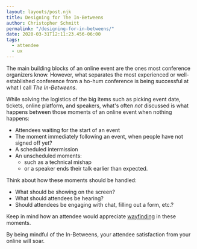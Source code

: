 ```yaml
---
layout: layouts/post.njk
title: Designing for The In-Betweens
author: Christopher Schmitt
permalink: "/designing-for-in-betweens/"
date: 2020-03-31T12:11:23.456-06:00
tags:
  - attendee
  - ux
---
```


The main building blocks of an online event are the ones most conference organizers know. However, what separates the most experienced or well-established conference from a ho-hum conference is being successful at what I call _The In-Betweens_. 

While solving the logistics of the big items such as picking event date, tickets, online platform, and speakers, what's often _not_ discussed is what happens between those moments of an online event when nothing happens:

* Attendees waiting for the start of an event
* The moment immediately following an event, when people have not signed off yet?
* A scheduled intermission
* An unscheduled moments: 
  * such as a technical mishap 
  * or a speaker ends their talk earlier than expected.

Think about how these moments should be handled:

* What should be showing on the screen?
* What should attendees be hearing?
* Should attendees be engaging with chat, filling out a form, etc.?

Keep in mind how an attendee would appreciate [wayfinding](/wayfinding-for-virtual-attendees/) in these moments.

By being mindful of the In-Betweens, your attendee satisfaction from your online will soar. 